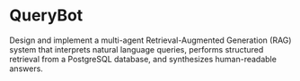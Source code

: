 # QueryBot
Design and implement a multi-agent Retrieval-Augmented Generation (RAG) system that interprets natural language queries, performs structured retrieval from a PostgreSQL database, and synthesizes human-readable answers.
